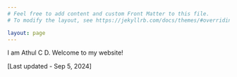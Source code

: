 ```yaml
---
# Feel free to add content and custom Front Matter to this file.
# To modify the layout, see https://jekyllrb.com/docs/themes/#overriding-theme-defaults

layout: page
---
```


I am Athul C D. Welcome to my website!

[Last updated - Sep 5, 2024]

<!-- ## Updates:

Aug 2022: Started my PhD at Purdue University

Jul 2022: Graduated from IIT Bombay -->